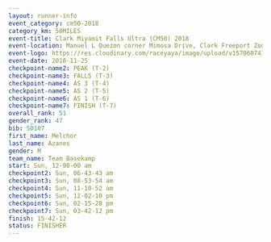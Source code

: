 ```yaml
---
layout: runner-info 
event_category: cm50-2018 
category_km: 50MILES 
event-title: Clark Miyamit Falls Ultra (CM50) 2018 
event-location: Manuel L Quezon corner Mimosa Drive, Clark Freeport Zone, Clark, Pampanga, Philippines 
event-logo: https://res.cloudinary.com/raceyaya/image/upload/v1570607412/logo/cm50_p8ydpq.jpg 
event-date: 2018-11-25 
checkpoint-name2: PEAK (T-2) 
checkpoint-name3: FALLS (T-3) 
checkpoint-name4: AS 3 (T-4) 
checkpoint-name5: AS 2 (T-5) 
checkpoint-name6: AS 1 (T-6) 
checkpoint-name7: FINISH (T-7) 
overall_rank: 51
gender_rank: 47
bib: 50107
first_name: Melchor
last_name: Azanes
gender: M
team_name: Team Basekamp
start: Sun, 12-00-00 am
checkpoint2: Sun, 06-43-43 am
checkpoint3: Sun, 08-53-54 am
checkpoint4: Sun, 11-10-52 am
checkpoint5: Sun, 12-02-10 pm
checkpoint6: Sun, 02-15-28 pm
checkpoint7: Sun, 03-42-12 pm
finish: 15-42-12
status: FINISHER
---
```

